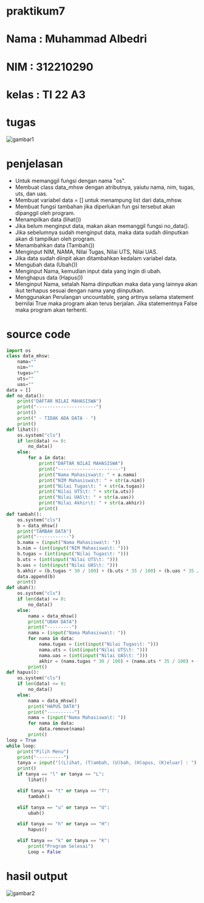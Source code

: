 # praktikum7
# Nama : Muhammad Albedri
# NIM : 312210290
# kelas : TI 22 A3
# tugas
![gambar1](ss/soal%20.jpg)
# penjelasan
+ Untuk memanggil fungsi dengan nama "os".
+ Membuat class data_mhsw dengan atributnya, yaiutu nama, nim, tugas, uts, dan uas.
+ Membuat variabel data = [] untuk menampung list dari data_mhsw.
+ Membuat fungsi tambahan jika diperlukan fun gsi tersebut akan dipanggil oleh program.
+ Menampilkan data (lihat())
+ Jika belum menginput data, makan akan memanggil fungsi no_data().
+ Jika sebelumnya sudah menginput data, maka data sudah diinputkan akan di tampilkan oleh program.
+ Menambahkan data (Tambah())
+ Menginput NIM, NAMA, Nilai Tugas, Nilai UTS, Nilai UAS.
+ Jika data sudah diinpit akan ditambahkan kedalam variabel data.
+ Mengubah data (Ubah())
+ Menginput Nama, kemudian input data yang ingin di ubah.
+ Menghapus data (Hapus())
+ Menginput Nama, setalah Nama diinputkan maka data yang lainnya akan ikut terhapus sesuai dengan nama yang diinputkan.
+ Menggunakan Perulangan uncountable, yang artinya selama statement bernilai True maka program akan terus berjalan. Jika statementnya False maka program akan terhenti.
# source code
```python
import os
class data_mhsw:
    nama=""
    nim=""
    tugas=""
    uts=""
    uas=""
data = []
def no_data():
    print("DAFTAR NILAI MAHASISWA")
    print("----------------------")
    print()
    print(" - TIDAK ADA DATA - ")
    print()
def lihat():
    os.system("cls")
    if len(data) <= 0:
        no_data()
    else:
        for a in data:
            print("DAFTAR NILAI MAHASISWA")
            print("-----------------------")
            print("Nama Mahasiswa\t: " + a.nama)
            print("NIM Mahasiswa\t: " + str(a.nim))
            print("Nilai Tugas\t: " + str(a.tugas))
            print("Nilai UTS\t: " + str(a.uts))
            print("Nilai UAS\t: " + str(a.uas))
            print("Nilai Akhir\t: " + str(a.akhir))
            print()
def tambah():
    os.system("cls")
    b = data_mhsw()
    print("TAMBAH DATA")
    print("------------")
    b.nama = (input("Nama Mahasiswa\t: "))
    b.nim = (int(input("NIM Mahasiswa\t: ")))
    b.tugas = (int(input("Nilai Tugas\t: ")))
    b.uts = (int(input("Nilai UTS\t: ")))
    b.uas = (int(input("Nilai UAS\t: ")))
    b.akhir = (b.tugas * 30 / 100) + (b.uts * 35 / 100) + (b.uas * 35 / 100)
    data.append(b)
    print()
def ubah():
    os.system("cls")
    if len(data) <= 0:
        no_data()
    else:
        nama = data_mhsw()
        print("UBAH DATA")
        print("---------")
        nama = (input("Nama Mahasiswa\t: "))
        for nama in data:
            nama.tugas = (int(input("Nilai Tugas\t: ")))
            nama.uts = (int(input("Nilai UTS\t: ")))
            nama.uas = (int(input("Nilai UAS\t: ")))
            akhir = (nama.tugas * 30 / 100) + (nama.uts * 35 / 100) + (nama.uas * 35 / 100)
        print()
def hapus():
    os.system("cls")
    if len(data) <= 0:
        no_data()
    else:
        nama = data_mhsw()
        print("HAPUS DATA")
        print("----------")
        nama = (input("Nama Mahasiswa\t: "))
        for nama in data:
            data.remove(nama)
        print()
loop = True
while loop:
    print("Pilih Menu")
    print("----------")
    tanya = input("[(L)ihat, (T)ambah, (U)bah, (H)apus, (K)eluar] : ")
    print()
    if tanya == "l" or tanya == "L":
        lihat()

    elif tanya == "t" or tanya == "T":
        tambah()

    elif tanya == "u" or tanya == "U":
        ubah()

    elif tanya == "h" or tanya == "H":
        hapus()

    elif tanya == "k" or tanya == "K":
        print("Program Selesai")
        Loop = False
```
# hasil output
![gambar2](ss/hasil%20ss%20praktikum7.jpg)
